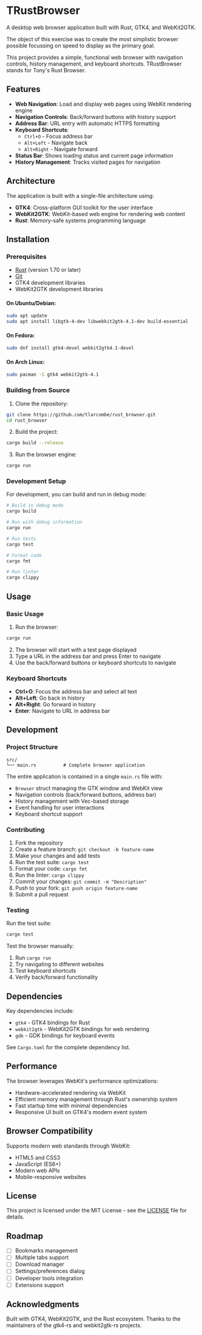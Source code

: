 # TRustBrowser

A desktop web browser application built with Rust, GTK4, and WebKit2GTK.

The object of this exercise was to create the most simplistic browser possible focussing on speed to display as the primary goal.

This project provides a simple, functional web browser with navigation controls, history management, and keyboard shortcuts. TRustBrowser stands for Tony's Rust Browser.

## Features

- **Web Navigation**: Load and display web pages using WebKit rendering engine
- **Navigation Controls**: Back/forward buttons with history support
- **Address Bar**: URL entry with automatic HTTPS formatting
- **Keyboard Shortcuts**: 
  - `Ctrl+O` - Focus address bar
  - `Alt+Left` - Navigate back
  - `Alt+Right` - Navigate forward
- **Status Bar**: Shows loading status and current page information
- **History Management**: Tracks visited pages for navigation

## Architecture

The application is built with a single-file architecture using:

- **GTK4**: Cross-platform GUI toolkit for the user interface
- **WebKit2GTK**: WebKit-based web engine for rendering web content
- **Rust**: Memory-safe systems programming language

## Installation

### Prerequisites

- [Rust](https://rustup.rs/) (version 1.70 or later)
- [Git](https://git-scm.com/)
- GTK4 development libraries
- WebKit2GTK development libraries

#### On Ubuntu/Debian:
```bash
sudo apt update
sudo apt install libgtk-4-dev libwebkit2gtk-4.1-dev build-essential
```

#### On Fedora:
```bash
sudo dnf install gtk4-devel webkit2gtk4.1-devel
```

#### On Arch Linux:
```bash
sudo pacman -S gtk4 webkit2gtk-4.1
```

### Building from Source

1. Clone the repository:
```bash
git clone https://github.com/tlarcombe/rust_browser.git
cd rust_browser
```

2. Build the project:
```bash
cargo build --release
```

3. Run the browser engine:
```bash
cargo run
```

### Development Setup

For development, you can build and run in debug mode:

```bash
# Build in debug mode
cargo build

# Run with debug information
cargo run

# Run tests
cargo test

# Format code
cargo fmt

# Run linter
cargo clippy
```

## Usage

### Basic Usage

1. Run the browser:
```bash
cargo run
```

2. The browser will start with a test page displayed
3. Type a URL in the address bar and press Enter to navigate
4. Use the back/forward buttons or keyboard shortcuts to navigate

### Keyboard Shortcuts

- **Ctrl+O**: Focus the address bar and select all text
- **Alt+Left**: Go back in history
- **Alt+Right**: Go forward in history
- **Enter**: Navigate to URL in address bar

## Development

### Project Structure

```
src/
└── main.rs          # Complete browser application
```

The entire application is contained in a single `main.rs` file with:
- `Browser` struct managing the GTK window and WebKit view
- Navigation controls (back/forward buttons, address bar)
- History management with Vec-based storage
- Event handling for user interactions
- Keyboard shortcut support

### Contributing

1. Fork the repository
2. Create a feature branch: `git checkout -b feature-name`
3. Make your changes and add tests
4. Run the test suite: `cargo test`
5. Format your code: `cargo fmt`
6. Run the linter: `cargo clippy`
7. Commit your changes: `git commit -m "Description"`
8. Push to your fork: `git push origin feature-name`
9. Submit a pull request

### Testing

Run the test suite:
```bash
cargo test
```

Test the browser manually:
1. Run `cargo run`
2. Try navigating to different websites
3. Test keyboard shortcuts
4. Verify back/forward functionality

## Dependencies

Key dependencies include:

- `gtk4` - GTK4 bindings for Rust
- `webkit2gtk` - WebKit2GTK bindings for web rendering
- `gdk` - GDK bindings for keyboard events

See `Cargo.toml` for the complete dependency list.

## Performance

The browser leverages WebKit's performance optimizations:

- Hardware-accelerated rendering via WebKit
- Efficient memory management through Rust's ownership system
- Fast startup time with minimal dependencies
- Responsive UI built on GTK4's modern event system

## Browser Compatibility

Supports modern web standards through WebKit:

- HTML5 and CSS3
- JavaScript (ES6+)
- Modern web APIs
- Mobile-responsive websites

## License

This project is licensed under the MIT License - see the [LICENSE](LICENSE) file for details.

## Roadmap

- [ ] Bookmarks management
- [ ] Multiple tabs support
- [ ] Download manager
- [ ] Settings/preferences dialog
- [ ] Developer tools integration
- [ ] Extensions support

## Acknowledgments

Built with GTK4, WebKit2GTK, and the Rust ecosystem. Thanks to the maintainers of the gtk4-rs and webkit2gtk-rs projects.
